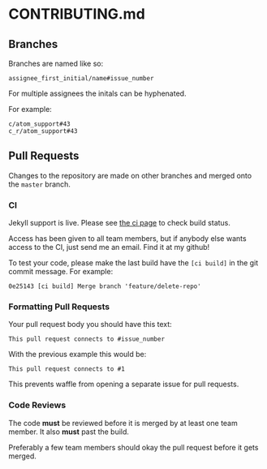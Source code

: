 CONTRIBUTING.md
===============



Branches
--------

Branches are named like so:

    assignee_first_initial/name#issue_number
	
For multiple assignees the initals can be hyphenated.

For example:
	
	c/atom_support#43
	c_r/atom_support#43



Pull Requests
-------------

Changes to the repository are made on other branches and merged onto the
`master` branch.

### CI

Jekyll support is live. Please see [the ci page](http://ci.dvxl.me) to check
build status.

Access has been given to all team members, but if anybody else wants access to
the CI, just send me an email. Find it at my github!

To test your code, please make the last build have the `[ci build]` in the
git commit message. For example:

    0e25143 [ci build] Merge branch 'feature/delete-repo'


### Formatting Pull Requests

Your pull request body you should have this text:

    This pull request connects to #issue_number

With the previous example this would be:

    This pull request connects to #1

This prevents waffle from opening a separate issue for pull requests.


### Code Reviews

The code **must** be reviewed before it is merged by at least one team
member. It also **must** past the build.

Preferably a few team members should okay the pull request before it gets
merged.

